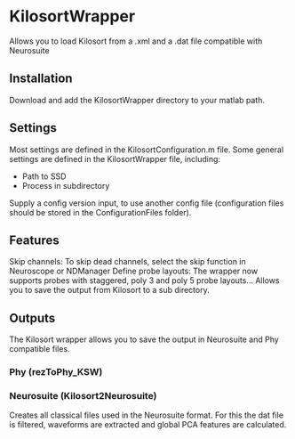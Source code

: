# KilosortWrapper
Allows you to load Kilosort from a .xml and a .dat file compatible with Neurosuite

## Installation
Download and add the KilosortWrapper directory to your matlab path.

## Settings
Most settings are defined in the KilosortConfiguration.m file. Some general settings are defined in the KilosortWrapper file, including: 

* Path to SSD
* Process in subdirectory

Supply a config version input, to use another config file (configuration files should be stored in the ConfigurationFiles folder).
 
## Features
Skip channels: To skip dead channels, select the skip function in Neuroscope or NDManager
Define probe layouts: The wrapper now supports probes with staggered, poly 3 and poly 5 probe layouts...
Allows you to save the output from Kilosort to a sub directory.

## Outputs
The Kilosort wrapper allows you to save the output in Neurosuite and Phy compatible files. 

### Phy (rezToPhy_KSW)


### Neurosuite (Kilosort2Neurosuite)
Creates all classical files used in the Neurosuite format. For this the dat file is filtered, waveforms are extracted and global PCA features are calculated. 
